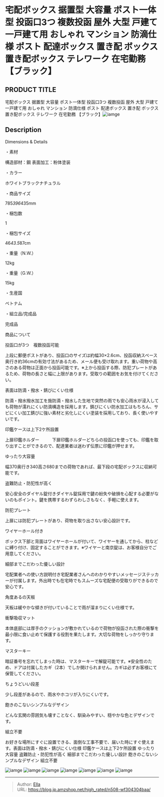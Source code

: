 # 宅配ボックス 据置型 大容量 ポスト一体型 投函口3つ 複数投函 屋外 大型 戸建て 一戸建て用 おしゃれ マンション 防滴仕様 ポスト 配達ボックス 置き配 ボックス 置き配ボックス テレワーク 在宅勤務 【ブラック】


## PRODUCT TITLE 

宅配ボックス 据置型 大容量 ポスト一体型 投函口3つ 複数投函 屋外 大型 戸建て 一戸建て用 おしゃれ マンション 防滴仕様 ポスト 配達ボックス 置き配 ボックス 置き配ボックス テレワーク 在宅勤務 【ブラック】![iamge](https://b2bfiles1.gigab2b.cn/image/wkseller/304/20230724_3fb37f87d18c18c2492cb9cff4d179c6.png)

## Description

Dimensions &amp; Details





・素材

構造部材：鋼 表面加工：粉体塗装



・カラー

ホワイトブラックナチュラル



・商品サイズ

785*396*435mm



・梱包数

1



・梱包サイズ

46*43.5*87cm



・重量（N.W.）

12kg



・重量（G.W.）

15kg



・生産国

ベトナム



・組立品/完成品

完成品






商品について





投函口が3つ　複数投函可能

上段に郵便ポストがあり、投函口のサイズは約幅30×2.6cm、投函収納スペース奥行き約36cmの有効寸法があるため、メール便も受け取れます。重い荷物や高さのある荷物は正面から投函可能です。※上から投函する際、防犯プレートがあるため、荷物の長さと幅に上限があります。受取りの範囲をお気を付けてください。



表面は防滴・撥水・錆びにくい仕様

防滴・撥水撥水加工を施防滴・撥水した生地で突然の雨でも安心雨水が浸入しても荷物が濡れにくい防滴構造を採用します。錆びにくい防水加工はもちろん、サビにくい加工錆びに強い素材と劣化しにくい塗装を採用しており、長く使いやすいです。



印鑑ケースは上下2ケ所設置

上扉印鑑ホルダー　　　下扉印鑑ホルダーどちらの投函口を使っても、印鑑を取り出すことができるので、配達業者は迷わず伝票に印鑑が押せます。



ゆったり大容量

幅370奥行き340高さ680までの荷物であれば、最下段の宅配ボックスに収納可能です。



盗難防止・防犯性が高く

安心安全のダイヤル錠付きダイヤル錠採用で鍵の紛失や破損を心配する必要がないのもポイント。鍵を携帯するわずらわしさもなく、手軽に使えます。



防犯プレート

上扉には防犯プレートがあり、荷物を取り出さない安心設計です。



ワイヤーホール付き

ボックス下部と背面はワイヤーホールが付いて、ワイヤーを通してから、柱などに縛り付け、固定することができます。※ワイヤーと南京錠は、お客様自分でご用意してください。



細部までこだわった優しい設計

宅配業者への使い方説明付き宅配業者さんへのわかりやすいメッセージステッカーが付属します。外出時でも在宅時でもスムーズな宅配便の受取りができるので安心です。



角度あるの天板

天板は緩やかな傾きが付いていることで雨が溜まりにくい仕様です。



衝撃吸収マット

本体底部には厚手のクッションが敷かれているので荷物が投函された際の衝撃を最小限に食い止めて保護する役割を果たします。大切な荷物をしっかり守ります。



マスターキー

暗証番号を忘れてしまった時は、マスターキーで解錠可能です。※安全性のため、ドアは付属したカギ（2本）でしか開けられません。カギは必ずお客様にて保管してください。



ちょうどいい段差

少し段差があるので、雨水やホコリが入りにくいです。



飽きのこないシンプルなデザイン

どんな玄関の雰囲気も壊すことなく、馴染みやすい、穏やかな色とデザインです。



組立不要

お好きな場所にすぐに設置できる、面倒な工事不要で、届いた時にすぐ使えます。表面は防滴・撥水・錆びにくい仕様
印鑑ケースは上下2ケ所設置
ゆったり大容量
盗難防止・防犯性が高く
細部までこだわった優しい設計
飽きのこないシンプルなデザイン
組立不要



![iamge](https://b2bfiles1.gigab2b.cn/image/wkseller/304/20230724_ba02552fc6eb85d7778c9ab5e8d94569.png)
![iamge](https://b2bfiles1.gigab2b.cn/image/wkseller/304/20230724_917d09588a1368517749d22ee4e03114.png)
![iamge](https://b2bfiles1.gigab2b.cn/image/wkseller/304/20230724_59f9f5edb902db05bf2165805af3f369.png)
![iamge](https://b2bfiles1.gigab2b.cn/image/wkseller/304/20230724_287deba4d1a43b119478d370ad98fc87.jpg)
![iamge](https://b2bfiles1.gigab2b.cn/image/wkseller/304/20230724_4d934018bed5e4d36002936bcb7c8fa0.jpg)
![iamge](https://b2bfiles1.gigab2b.cn/image/wkseller/304/20230724_4737308fb16757d408db328b3cec2307.jpg)
![iamge](https://b2bfiles1.gigab2b.cn/image/wkseller/304/20230724_d4ef260ecf02d1b2d243fd4a097fc59e.jpg)


---

> Author: [Ella](https://blog.jp.amzshop.net/)  
> URL: https://blog.jp.amzshop.net/high_rated/n508-wf304304baa/  

